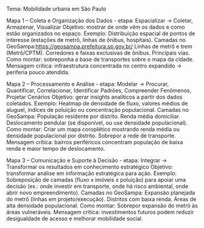 Tema: Mobilidade urbana em São Paulo

Mapa 1 – Coleta e Organização dos Dados - etapa: Espacializar → Coletar, Armazenar, Visualizar
Objetivo: mostrar de onde vêm os dados e como estão organizados no espaço.
Exemplo: Distribuição espacial de pontos de interesse (estações de metrô, linhas de ônibus, hospitais).
Camadas no GeoSampa:https://geosampa.prefeitura.sp.gov.br/
	Linhas de metrô e trem (Metrô/CPTM).
	Corredores e faixas exclusivas de ônibus.
	Principais vias.
Como montar: sobreponha a base de transportes sobre o mapa da cidade.
Mensagem crítica: infraestrutura concentrada no centro expandido → periferia pouco atendida.

Mapa 2 – Processamento e Análise - etapa: Modelar → Procurar, Quantificar, Correlacionar, Identificar Padrões, Compreender Fenômenos, Projetar Cenários
Objetivo: gerar insights analíticos a partir dos dados coletados.
Exemplo: Heatmap de densidade de fluxo, valores médios de aluguel, índices de poluição ou concentração populacional.
Camadas no GeoSampa:
	População residente por distrito.
	Renda média domiciliar.
	Deslocamento pendular (se disponível, ou use densidade populacional).
Como montar:
	Criar um mapa coroplético mostrando renda média ou densidade populacional por distrito.
	Sobrepor a rede de transporte.
	Mensagem crítica: bairros periféricos concentram população de baixa renda e maior tempo de deslocamento.

Mapa 3 – Comunicação e Suporte à Decisão - etapa: Integrar → Transformar os resultados em conhecimento estratégico
Objetivo: transformar análise em informação estratégica para ação.
Exemplo: Sobreposição de camadas (fluxo x imóveis x poluição) para apoiar uma decisão (ex.: onde investir em transporte, onde há risco ambiental, onde abrir novo empreendimento).
Camadas no GeoSampa:
	Expansão planejada do metrô (linhas em projeto/execução).
	Distritos com baixa renda.
	Áreas de alta densidade populacional.
Como montar:
Sobrepor expansão do metrô às áreas vulneráveis.
Mensagem crítica: investimentos futuros podem reduzir desigualdade de acesso e melhorar mobilidade social.